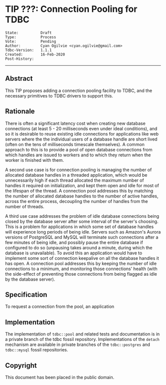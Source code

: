 # TIP ???: Connection Pooling for TDBC
	State:			Draft
	Type:			Process
	Vote:			Pending
	Author:			Cyan Ogilvie <cyan.ogilvie@gmail.com>
	Tdbc-Version:	1.1.1
	Created:		16-Feb-2020
	Post-History:	
------

## Abstract

This TIP proposes adding a connection pooling facility to TDBC, and the
necessary primitives to TDBC drivers to support this.

## Rationale

There is often a significant latency cost when creating new database
connections \(at least 5 - 20 milliseconds even under ideal conditions\),
and so it is desirable to reuse existing idle connections for
applications like web servers where the the individual users of a database
handle are short lived \(often on the tens of milliseconds timescale
themselves\).  A common approach to this is to provide a pool of open
database connections from which handles are issued to workers and to
which they return when the worker is finished with them.

A second use case is for connection pooling is managing the number of allocated
database handles in a threaded application, which would be unnecessarily high if
each thread allocated the maximum number of handles it required
on initialization, and kept them open and idle for most of the lifespan
of the thread.  A connection pool addresses this by matching the number
of allocated database handles to the number of active handles, across the
entire process, decoupling the number of handles from the number of threads.

A third use case addresses the problem of idle database connections being
closed by the database server after some interval of the server's choosing.
This is a problem for applications in which some set of database handles
will experience long periods of being idle.  Servers such as Amazon's
Aurora versions of PostgreSQL and MySQL will terminate such connections
after a few minutes of being idle, and possibly pause the entire database
if configured to do so \(unpausing takes around a minute, during which the
database is unavailable\).  To avoid this an application would have to
implement some sort of connection keepalive on all the database handles
it has open.  A connection pool addresses this by keeping the number of
idle connections to a minimum, and monitoring those connections' health
\(with the side-effect of preventing those connections from being flagged
as idle by the database server\).

## Specification

To request a connection from the pool, an application 

## Implementation

The implementation of `tdbc::pool` and related tests and documentation
is in a private branch of the tdbc fossil repository.  Implementations of
the `detach` mechanism are available in private branches of the
`tdbc::postgres` and `tdbc::mysql` fossil repositories.

## Copyright

This document has been placed in the public domain.
